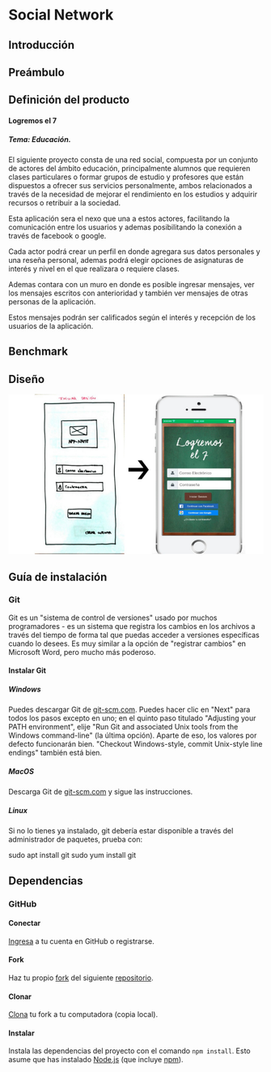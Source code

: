 # Social Network

## Introducción

## Preámbulo

## Definición del producto

#### Logremos el 7

##### Tema: Educación.

El siguiente proyecto consta de una red social, compuesta por un conjunto de actores del ámbito educación, principalmente alumnos que requieren clases particulares o formar grupos de estudio y profesores que están dispuestos a ofrecer sus servicios personalmente, ambos relacionados a través de la necesidad de mejorar el rendimiento en los estudios y adquirir recursos o retribuir a la sociedad.

Esta aplicación sera el nexo que una  a estos actores, facilitando la comunicación entre los usuarios y ademas posibilitando la conexión a través de facebook o google.

Cada actor podrá crear un perfil en donde agregara sus datos personales y una reseña personal, ademas podrá elegir opciones de asignaturas de interés y nivel en el que realizara o requiere clases.

Ademas contara con un muro en donde es posible ingresar mensajes, ver los mensajes escritos con anterioridad y también ver mensajes de otras personas de la aplicación.

Estos mensajes podrán ser calificados según el interés y recepción de los usuarios de la aplicación.

## Benchmark



## Diseño

![Prototipo v/s Interfaz](https://github.com/NatalyVerdugoNogue/scl-2018-05-bc-core-am-socialnetwork/raw/master/img-README/benchmark/prototipoInterfaz.png)

## Guía de instalación

### Git

Git es un "sistema de control de versiones" usado por muchos programadores - es un sistema
que registra los cambios en los archivos a través del tiempo de forma tal que puedas
acceder a versiones específicas cuando lo desees. Es muy similar a la opción de "registrar cambios"
en Microsoft Word, pero mucho más poderoso.

#### Instalar Git

##### Windows

Puedes descargar Git de [git-scm.com][3]. Puedes hacer clic en "Next" para todos los pasos
excepto en uno; en el quinto paso titulado "Adjusting your PATH environment",
elije "Run Git and associated Unix tools from the Windows command-line" (la última opción).
Aparte de eso, los valores por defecto funcionarán bien. "Checkout Windows-style,
commit Unix-style line endings" también está bien.

[3]: https://git-scm.com/

##### MacOS

Descarga Git de [git-scm.com][3] y sigue las instrucciones.

##### Linux

Si no lo tienes ya instalado, git debería estar disponible a través del administrador de paquetes,
prueba con:

   sudo apt install git
   sudo yum install git

## Dependencias

### GitHub

#### Conectar

[Ingresa](https://github.com/) a tu cuenta en GitHub o registrarse.

#### Fork

Haz tu propio [fork](https://help.github.com/articles/fork-a-repo/)
del siguiente [repositorio](https://github.com/NatalyVerdugoNogue/scl-2018-05-bc-core-am-socialnetwork).

#### Clonar

[Clona](https://help.github.com/articles/cloning-a-repository/)
tu fork a tu computadora (copia local).

#### Instalar

Instala las dependencias del proyecto con el comando `npm
install`. Esto asume que has instalado [Node.js](https://nodejs.org/) (que
incluye [npm](https://docs.npmjs.com/)).